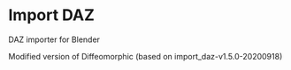# Import DAZ

DAZ importer for Blender

Modified version of Diffeomorphic (based on import_daz-v1.5.0-20200918)
